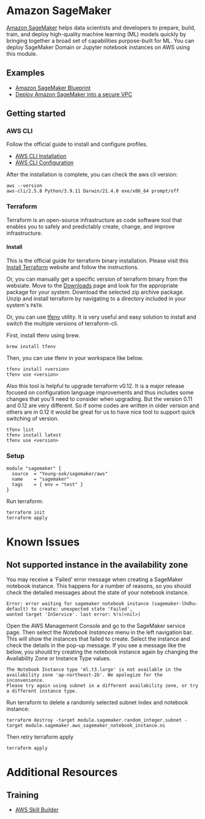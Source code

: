 # Amazon SageMaker
[Amazon SageMaker](https://aws.amazon.com/sagemaker/) helps data scientists and developers to prepare, build, train, and deploy high-quality machine learning (ML) models quickly by bringing together a broad set of capabilities purpose-built for ML. You can deploy SageMaker Domain or Jupyter notebook instances on AWS using this module.

## Examples
- [Amazon SageMaker Blueprint](https://github.com/Young-ook/terraform-aws-sagemaker/tree/main/examples/blueprint)
- [Deploy Amazon SageMaker into a secure VPC](https://github.com/Young-ook/terraform-aws-sagemaker/tree/main/examples/fsi)

## Getting started
### AWS CLI
Follow the official guide to install and configure profiles.
- [AWS CLI Installation](https://docs.aws.amazon.com/cli/latest/userguide/cli-chap-install.html)
- [AWS CLI Configuration](https://docs.aws.amazon.com/cli/latest/userguide/cli-configure-profiles.html)

After the installation is complete, you can check the aws cli version:
```
aws --version
aws-cli/2.5.8 Python/3.9.11 Darwin/21.4.0 exe/x86_64 prompt/off
```

### Terraform
Terraform is an open-source infrastructure as code software tool that enables you to safely and predictably create, change, and improve infrastructure.

#### Install
This is the official guide for terraform binary installation. Please visit this [Install Terraform](https://learn.hashicorp.com/tutorials/terraform/install-cli) website and follow the instructions.

Or, you can manually get a specific version of terraform binary from the websiate. Move to the [Downloads](https://www.terraform.io/downloads.html) page and look for the appropriate package for your system. Download the selected zip archive package. Unzip and install terraform by navigating to a directory included in your system's `PATH`.

Or, you can use [tfenv](https://github.com/tfutils/tfenv) utility. It is very useful and easy solution to install and switch the multiple versions of terraform-cli.

First, install tfenv using brew.
```
brew install tfenv
```
Then, you can use tfenv in your workspace like below.
```
tfenv install <version>
tfenv use <version>
```
Also this tool is helpful to upgrade terraform v0.12. It is a major release focused on configuration language improvements and thus includes some changes that you'll need to consider when upgrading. But the version 0.11 and 0.12 are very different. So if some codes are written in older version and others are in 0.12 it would be great for us to have nice tool to support quick switching of version.
```
tfenv list
tfenv install latest
tfenv use <version>
```

### Setup
```hcl
module "sagemaker" {
  source  = "Young-ook/sagemaker/aws"
  name    = "sagemaker"
  tags    = { env = "test" }
}
```
Run terraform:
```
terraform init
terraform apply
```

# Known Issues
## Not supported instance in the availability zone
You may receive a 'Failed' error message when creating a SageMaker notebook instance. This happens for a number of reasons, so you should check the detailed messages about the state of your notebook instance.
```
Error: error waiting for sagemaker notebook instance (sagemaker-lhdhu-default) to create: unexpected state 'Failed',
wanted target 'InService'. last error: %!s(<nil>)
```

Open the AWS Management Console and go to the SageMaker service page. Then select the *Notebook Instances* menu in the left navigation bar. This will show the instances that failed to create. Select the instance and check the details in the pop-up message. If you see a message like the below, you should try creating the notebook instance again by changing the Availability Zone or Instance Type values.
```
The Notebook Instance type 'ml.t3.large' is not available in the availability zone 'ap-northeast-2b'. We apologize for the inconvenience.
Please try again using subnet in a different availability zone, or try a different instance type.
```

Run terraform to delete a randomly selected subnet index and notebook instance:
```
terraform destroy -target module.sagemaker.random_integer.subnet -target module.sagemaker.aws_sagemaker_notebook_instance.ni
```
Then retry terraform apply

```
terraform apply
```

# Additional Resources
## Training
- [AWS Skill Builder](https://explore.skillbuilder.aws/learn)
